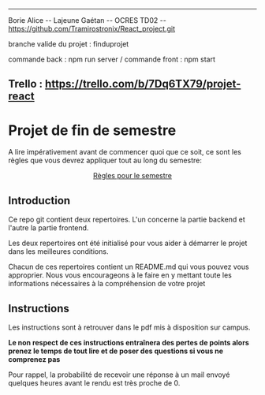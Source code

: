 -------------------------------------------------------------------------------------------------------
Borie Alice -- Lajeune Gaétan -- OCRES TD02 -- https://github.com/Tramirostronix/React_project.git

branche valide du projet : finduprojet

commande back : npm run server / commande front : npm start

Trello : https://trello.com/b/7Dq6TX79/projet-react
-------------------------------------------------------------------------------------------------------

# Projet de fin de semestre

A lire impérativement avant de commencer quoi que ce soit, ce sont les règles que vous devrez appliquer tout au long du semestre:

<p align="center">
 <a href="https://github.com/clementAC/Instructions-Technologies-Web-OCRES-Ing4/blob/master/README.md">Règles pour le semestre</a>
</p>

## Introduction

Ce repo git contient deux repertoires. L'un concerne la partie backend et l'autre la partie frontend.

Les deux repertoires ont été initialisé pour vous aider à démarrer le projet dans les meilleures conditions.

Chacun de ces repertoires contient un README.md qui vous pouvez vous approprier. Nous vous encourageons à le faire en y mettant toute les informations nécessaires à la compréhension de votre projet

## Instructions

Les instructions sont à retrouver dans le pdf mis à disposition sur campus.

**Le non respect de ces instructions entraînera des pertes de points alors prenez le temps de tout lire et de poser des questions si vous ne comprenez pas**

Pour rappel, la probabilité de recevoir une réponse à un mail envoyé quelques heures avant le rendu est très proche de 0.

